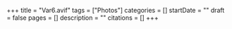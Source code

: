 +++
title = "Var6.avif"
tags = ["Photos"]
categories = []
startDate = ""
draft = false
pages = []
description = ""
citations = []
+++
